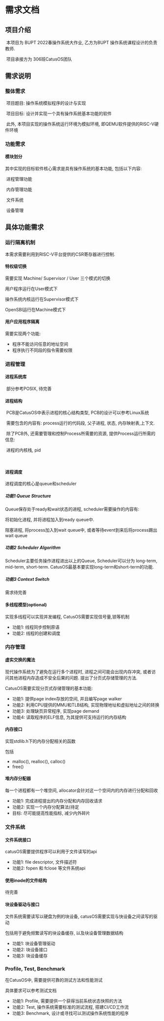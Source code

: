 # 需求文档

## 项目介绍

​	本项目为 BUPT 2022春操作系统大作业, 乙方为BUPT 操作系统课程设计的负责教师.

​	项目承接方为 306班CatusOS团队

## 需求说明

### 整体需求

​	项目题目: 操作系统模拟程序的设计与实现

​	项目目标: 设计并实现一个具有操作系统基本功能的软件

​	此外, 本项目实现的操作系统运行环境为模拟环境, 即QEMU软件提供的RISC-V硬件环境

### 功能需求

#### 模块划分

其中实现的目标软件核心需求是具有操作系统的基本功能, 包括以下内容: 

​	进程管理功能

​	内存管理功能

​	文件系统

​	设备管理

## 具体功能需求

### 运行隔离机制

本需求需要利用到RISC-V平台提供的CSR寄存器进行控制.

#### 特权级切换

需要实现 Machine/ Supervisor / User 三个模式的切换

用户程序运行在User模式下

操作系统内核运行在Supervisor模式下

OpenSBI运行在Machine模式下

#### 用户应用程序隔离

需要实现两个功能:

- 程序不能访问任意的地址空间
- 程序执行不同段的指令需要权限

### 进程管理

#### 进程系统库

​	部分参考POSIX, 待完善

#### 进程结构

​	PCB是CatusOS中表示进程的核心结构类型,  PCB的设计可以参考Linux系统

​	需要包含的内容有: process运行的代码段, 父子进程, 状态, 内存映射表,上下文.



​	除了PCB外, 还需要管理和控制Process所需要的资源, 提供Process运行所需的信息:

​	进程的内核栈, pid

​		

#### 进程调度

进程调度的核心是queue和scheduler

##### 功能1 Queue Structure

Queue保存处于ready和wait状态的进程, scheduler需要操作的内容有:

将初始化进程, 并将进程加入到ready queue中.

阻塞进程, 将process加入到wait queue中, 或者等待event到来后将process踢出wait queue

##### 功能2 Scheduler Algorithm

Scheduler主要任务操作进程进出以上的Queue, Scheduler可以分为 long-term, mid-term, short-term.  CatusOS最基本要实现long-term和short-term的功能.

##### 功能3 Context Switch

需求待完善



#### 多线程模型(optional)

实现多线程可以实现并发编程, CatusOS需要实现信号量,锁等机制

- 功能1: 线程同步控制原语
- 功能2: 线程的创建和调度



### 内存管理

#### 虚实交换的魔法

现代操作系统为了避免在运行多个进程时, 进程之间可能会出现内存冲突, 或者访问其他进程内存造成不安全后果的问题. 提出了分页式存储管理的方法.

CatusOS需要实现分页式存储管理的基本功能:

- 功能1: 提供page index存放的空间, 并且编写page walker
- 功能2: 利用CPU提供的MMU和TLB结构, 实现物理地址和虚拟地址之间的转换
- 功能3: 处理缺页异常程序, 实现page demand
- 功能4: 读取程序的ELF信息, 为其提供可支持运行的内存结构

#### 内存接口

实现stdlib.h下的内存分配相关的函数

包括

- malloc(), realloc(), calloc()
- free()

#### 堆内存分配器

每一个进程都有一个堆空间, allocator会针对这一个空间内的内存进行分配和回收

- 功能1: 完成进程提出的内存分配和内存回收请求
- 功能2: 实现一个内存分配算法(待定
- 目标: 尽可能提高性能指标, 减少内外碎片



### 文件系统

#### 文件系统接口

catusOS需要提供程序可以利用于文件读写的api

- 功能1: file descriptor, 文件描述符
- 功能2: fopen 和 fclose 等文件系统api

#### 使用inode的文件结构

待完善

#### 块设备驱动与接口

文件系统需要读写以硬盘为例的块设备, catusOS需要实现与快设备之间读写的驱动

包括用于避免频繁读写的块设备缓存, 以及块设备管理数据结构

- 功能1: 块设备管理驱动
- 功能2: 块设备接口
- 功能3: 块设备缓存



### Profile, Test, Benchmark

在CatusOS中, 需要提供可靠的测试方法和性能测试

具体要求可以参考测试文档

- 功能1: Profile, 需要提供一个获得当前系统状态快照的方法
- 功能2: Test, 操作系统需要标准的测试流程, 搭建CI/CD工作流
- 功能3: Benchmark, 设计或寻找可以测试操作系统性能的程序



​	

​	